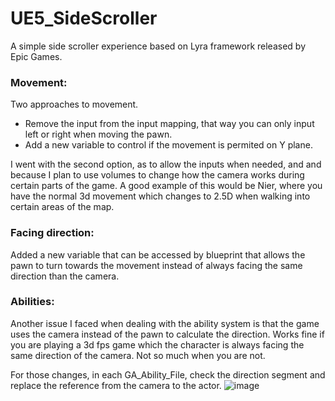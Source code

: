 # UE5_SideScroller
A simple side scroller experience based on Lyra framework released by Epic Games.


### Movement:
Two approaches to movement.
- Remove the input from the input mapping, that way you can only input left or right when moving the pawn.
- Add a new variable to control if the movement is permited on Y plane.

I went with the second option, as to allow the inputs when needed, and and because I plan to use volumes to change how the camera works during certain parts of the game. A good example of this would be Nier, where you have the normal 3d movement which changes to 2.5D when walking into certain areas of the map.

### Facing direction:
Added a new variable that can be accessed by blueprint that allows the pawn to turn towards the movement instead of always facing the same direction than the camera.

### Abilities:
Another issue I faced when dealing with the ability system is that the game uses the camera instead of the pawn to calculate the direction. Works fine if you are playing a 3d fps game which the character is always facing the same direction of the camera. Not so much when you are not.

For those changes, in each GA_Ability_File, check the direction segment and replace the reference from the camera to the actor.
![image](https://user-images.githubusercontent.com/5649304/191574061-398642eb-fd71-482c-9418-b0ba852f2468.png)
